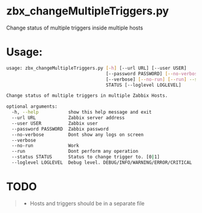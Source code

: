 # zbx_changeMultipleTriggers.py
Change status of multiple triggers inside multiple hosts

# Usage:
```sh
usage: zbx_changeMultipleTriggers.py [-h] [--url URL] [--user USER]
                                     [--password PASSWORD] [--no-verbose]
                                     [--verbose] [--no-run] [--run] --status
                                     STATUS [--loglevel LOGLEVEL]

Change status of multiple triggers in multiple Zabbix Hosts.

optional arguments:
  -h, --help           show this help message and exit
  --url URL            Zabbix server address
  --user USER          Zabbix user
  --password PASSWORD  Zabbix password
  --no-verbose         Dont show any logs on screen
  --verbose
  --no-run             Work
  --run                Dont perform any operation
  --status STATUS      Status to change trigger to. [0|1]
  --loglevel LOGLEVEL  Debug level. DEBUG/INFO/WARNING/ERROR/CRITICAL
```

# TODO
> - Hosts and triggers should be in a separate file
